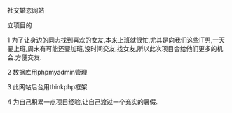 ﻿社交婚恋网站

立项目的

1 为了让身边的同志找到喜欢的女友,本来上班就很忙,尤其是向我们这些IT男,一天要上班,周末有可能还要加班,没时间交友,找女友,所以此次项目会给他们更多的机会.方便交友.

2 数据库用phpmyadmin管理

3 此网站后台用thinkphp框架

4 为自己积累一点项目经验,让自己渡过一个充实的暑假.
